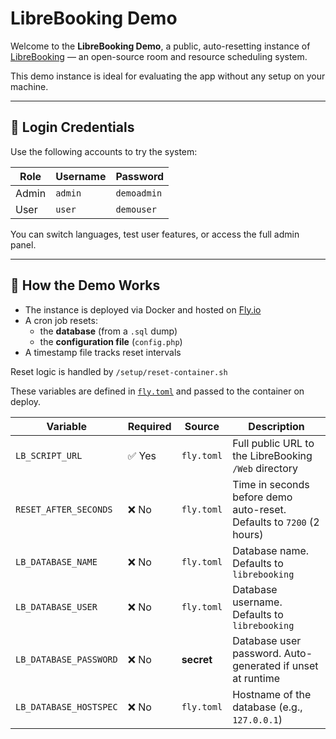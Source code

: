 # LibreBooking Demo

Welcome to the **LibreBooking Demo**, a public, auto-resetting instance of [LibreBooking](https://github.com/LibreBooking/app) — an open-source room and resource scheduling system.

This demo instance is ideal for evaluating the app without any setup on your machine.

---

## 🔐 Login Credentials

Use the following accounts to try the system:

| Role   | Username | Password     |
|--------|----------|--------------|
| Admin  | `admin`  | `demoadmin`  |
| User   | `user`   | `demouser`   |

You can switch languages, test user features, or access the full admin panel.

---

## 🔄 How the Demo Works

- The instance is deployed via Docker and hosted on [Fly.io](https://fly.io)
- A cron job resets:
  - the **database** (from a `.sql` dump)
  - the **configuration file** (`config.php`)
- A timestamp file tracks reset intervals

Reset logic is handled by `/setup/reset-container.sh`

These variables are defined in [`fly.toml`](./fly.toml) and passed to the container on deploy.

| Variable              | Required | Source     | Description                                                          |
| --------------------- | -------- | ---------- | -------------------------------------------------------------------- |
| `LB_SCRIPT_URL`       | ✅ Yes    | `fly.toml` | Full public URL to the LibreBooking `/Web` directory                 |
| `RESET_AFTER_SECONDS` | ❌ No     | `fly.toml` | Time in seconds before demo auto-reset. Defaults to `7200` (2 hours) |
| `LB_DATABASE_NAME`          | ❌ No     | `fly.toml` | Database name. Defaults to `librebooking`                            |
| `LB_DATABASE_USER`          | ❌ No     | `fly.toml` | Database username. Defaults to `librebooking`                        |
| `LB_DATABASE_PASSWORD`      | ❌ No     | **secret** | Database user password. Auto-generated if unset at runtime           |
| `LB_DATABASE_HOSTSPEC`          | ❌ No     | `fly.toml` | Hostname of the database (e.g., `127.0.0.1`)                         |
